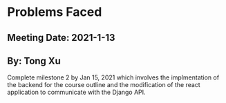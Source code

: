 # Problems Faced

## Meeting Date: 2021-1-13

## By: Tong Xu

Complete milestone 2 by Jan 15, 2021 which involves the implmentation of the backend for the course outline and the modification of the react application to communicate with the Django API.
